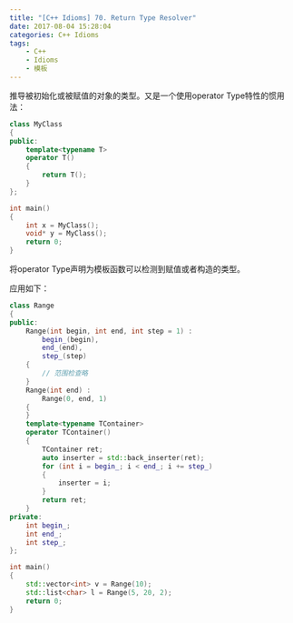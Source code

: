 ```yaml
---
title: "[C++ Idioms] 70. Return Type Resolver"
date: 2017-08-04 15:28:04
categories: C++ Idioms
tags:
    - C++
    - Idioms
    - 模板
---
```

推导被初始化或被赋值的对象的类型。<!--more-->又是一个使用operator Type特性的惯用法：
```cpp
class MyClass
{
public:
	template<typename T>
	operator T()
	{
		return T();
	}
};

int main()
{
	int x = MyClass();
	void* y = MyClass();
	return 0;
}
```
将operator Type声明为模板函数可以检测到赋值或者构造的类型。

应用如下：
```cpp
class Range
{
public:
	Range(int begin, int end, int step = 1) :
		begin_(begin),
		end_(end),
		step_(step)
	{
		// 范围检查略
	}
	Range(int end) :
		Range(0, end, 1)
	{
	}
	template<typename TContainer>
	operator TContainer()
	{
		TContainer ret;
		auto inserter = std::back_inserter(ret);
		for (int i = begin_; i < end_; i += step_)
		{
			inserter = i;
		}
		return ret;
	}
private:
	int begin_;
	int end_;
	int step_;
};

int main()
{
	std::vector<int> v = Range(10);
	std::list<char> l = Range(5, 20, 2);
	return 0;
}
```